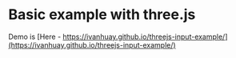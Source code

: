 # Basic example with three.js

Demo is [Here - https://ivanhuay.github.io/threejs-input-example/](https://ivanhuay.github.io/threejs-input-example/)
